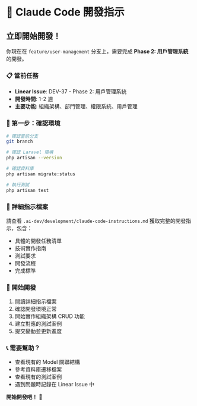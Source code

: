 # 🚀 Claude Code 開發指示

## 立即開始開發！

你現在在 `feature/user-management` 分支上，需要完成 **Phase 2: 用戶管理系統** 的開發。

### 📋 當前任務
- **Linear Issue**: DEV-37 - Phase 2: 用戶管理系統
- **開發時間**: 1-2 週
- **主要功能**: 組織架構、部門管理、權限系統、用戶管理

### 🎯 第一步：確認環境
```bash
# 確認當前分支
git branch

# 確認 Laravel 環境
php artisan --version

# 確認資料庫
php artisan migrate:status

# 執行測試
php artisan test
```

### 📖 詳細指示檔案
請查看 `.ai-dev/development/claude-code-instructions.md` 獲取完整的開發指示，包含：

- 具體的開發任務清單
- 技術實作指南
- 測試要求
- 開發流程
- 完成標準

### 🔧 開始開發
1. 閱讀詳細指示檔案
2. 確認開發環境正常
3. 開始實作組織架構 CRUD 功能
4. 建立對應的測試案例
5. 提交變動並更新進度

### 📞 需要幫助？
- 查看現有的 Model 關聯結構
- 參考資料庫遷移檔案
- 查看現有的測試案例
- 遇到問題時記錄在 Linear Issue 中

**開始開發吧！** 🚀
